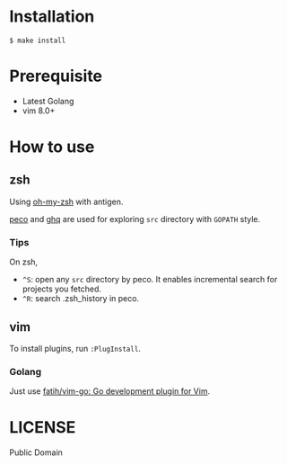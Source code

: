 Installation
============

```
$ make install
```

Prerequisite
============

* Latest Golang
* vim 8.0+

How to use
==========

zsh
---

Using [oh-my-zsh](https://github.com/robbyrussell/oh-my-zsh) with antigen.

[peco](https://github.com/peco/peco) and [ghq](https://github.com/motemen/ghq) are used for exploring `src` directory with `GOPATH` style.

### Tips

On zsh,

* `^S`: open any `src` directory by peco. It enables incremental search for projects you fetched.
* `^R`: search .zsh_history in peco.

vim
---

To install plugins, run `:PlugInstall`.

### Golang

Just use [fatih/vim-go: Go development plugin for Vim](https://github.com/fatih/vim-go).

LICENSE
=======

Public Domain
